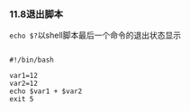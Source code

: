 ### 11.8退出脚本

`echo $?`以shell脚本最后一个命令的退出状态显示

```.env

#!/bin/bash

var1=12
var2=12
echo $var1 + $var2
exit 5

```